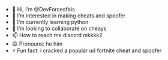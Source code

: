 - 👋 Hi, I’m @DevForcesfbis
- 👀 I’m interested in making cheats and spoofer
- 🌱 I’m currently learning python
- 💞️ I’m looking to collaborate on cheays
- 📫 How to reach me discord mkkkk2
- 😄 Pronouns: he him
- ⚡ Fun fact:  i cracked a popular ud fortnite cheat and spoofer

